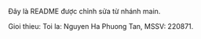 Đây là README được chỉnh sửa từ nhánh main.


Gioi thieu: Toi la: Nguyen Ha Phuong Tan, MSSV: 220871.
